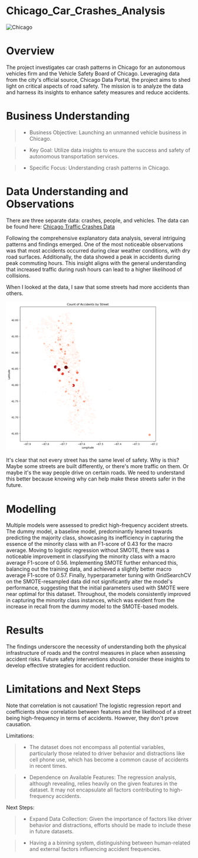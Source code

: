 # Chicago_Car_Crashes_Analysis
![Chicago](read_me_pic.jpg)

# Overview

The project investigates car crash patterns in Chicago for an autonomous vehicles firm and the Vehicle Safety Board of Chicago. Leveraging data from the city's official source, Chicago Data Portal, the project aims to shed light on critical aspects of road safety. The mission is to analyze the data and harness its insights to enhance safety measures and reduce accidents.

# Business Understanding 

>- Business Objective: Launching an unmanned vehicle business in Chicago.

>- Key Goal: Utilize data insights to ensure the success and safety of autonomous transportation services.

>- Specific Focus: Understanding crash patterns in Chicago.

# Data Understanding and Observations 

There are three separate data: crashes, people, and vehicles. The data can be found here: [Chicago Traffic Crashes Data](https://data.cityofchicago.org/Transportation/Traffic-Crashes-Crashes/85ca-t3if)

Following the comprehensive explanatory data analysis, several intriguing patterns and findings emerged. One of the most noticeable observations was that most accidents occurred during clear weather conditions, with dry road surfaces. Additionally, the data showed a peak in accidents during peak commuting hours. This insight aligns with the general understanding that increased traffic during rush hours can lead to a higher likelihood of collisions.

When I looked at the data, I saw that some streets had more accidents than others. 

![Street](location.png) 

It's clear that not every street has the same level of safety. Why is this? Maybe some streets are built differently, or there's more traffic on them. Or maybe it's the way people drive on certain roads. We need to understand this better because knowing why can help make these streets safer in the future.

# Modelling 

Multiple models were assessed to predict high-frequency accident streets. The dummy model, a baseline model, predominantly leaned towards predicting the majority class, showcasing its inefficiency in capturing the essence of the minority class with an F1-score of 0.43 for the macro average. Moving to logistic regression without SMOTE, there was a noticeable improvement in classifying the minority class with a macro average F1-score of 0.56. Implementing SMOTE further enhanced this, balancing out the training data, and achieved a slightly better macro average F1-score of 0.57. Finally, hyperparameter tuning with GridSearchCV on the SMOTE-resampled data did not significantly alter the model's performance, suggesting that the initial parameters used with SMOTE were near optimal for this dataset. Throughout, the models consistently improved in capturing the minority class instances, which was evident from the increase in recall from the dummy model to the SMOTE-based models.

# Results 

The findings underscore the necessity of understanding both the physical infrastructure of roads and the control measures in place when assessing accident risks. Future safety interventions should consider these insights to develop effective strategies for accident reduction.

# Limitations and Next Steps 

Note that correlation is not causation! The logistic regression report and coefficients show correlation between features and the likelihood of a street being high-frequency in terms of accidents. However, they don't prove causation. 

Limitations:

>- The dataset does not encompass all potential variables, particularly those related to driver behavior and distractions like cell phone use, which has become a common cause of accidents in recent times.
  
 >- Dependence on Available Features: The regression analysis, although revealing, relies heavily on the given features in the dataset. It may not encapsulate all factors contributing to high-frequency accidents.
  
 Next Steps:

>- Expand Data Collection: Given the importance of factors like driver behavior and distractions, efforts should be made to include these in future datasets. 

>-  Having a a binning system, distinguishing between human-related and external factors influencing accident frequencies.



